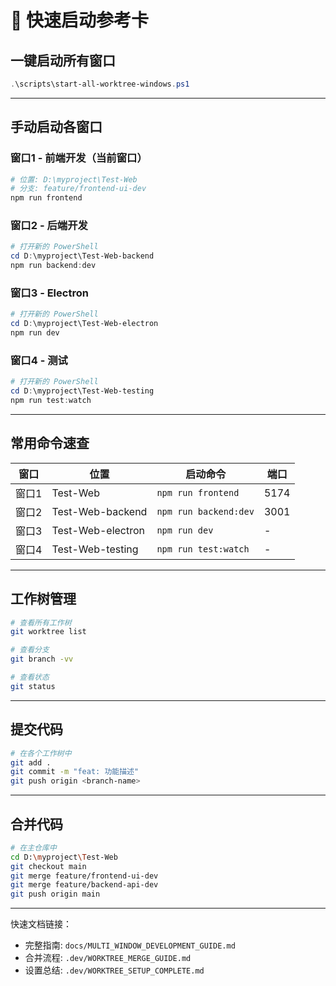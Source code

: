 # 🚀 快速启动参考卡

## 一键启动所有窗口

```powershell
.\scripts\start-all-worktree-windows.ps1
```

---

## 手动启动各窗口

### 窗口1 - 前端开发（当前窗口）
```powershell
# 位置: D:\myproject\Test-Web
# 分支: feature/frontend-ui-dev
npm run frontend
```

### 窗口2 - 后端开发
```powershell
# 打开新的 PowerShell
cd D:\myproject\Test-Web-backend
npm run backend:dev
```

### 窗口3 - Electron
```powershell
# 打开新的 PowerShell
cd D:\myproject\Test-Web-electron
npm run dev
```

### 窗口4 - 测试
```powershell
# 打开新的 PowerShell
cd D:\myproject\Test-Web-testing
npm run test:watch
```

---

## 常用命令速查

| 窗口 | 位置 | 启动命令 | 端口 |
|-----|------|---------|------|
| 窗口1 | Test-Web | `npm run frontend` | 5174 |
| 窗口2 | Test-Web-backend | `npm run backend:dev` | 3001 |
| 窗口3 | Test-Web-electron | `npm run dev` | - |
| 窗口4 | Test-Web-testing | `npm run test:watch` | - |

---

## 工作树管理

```bash
# 查看所有工作树
git worktree list

# 查看分支
git branch -vv

# 查看状态
git status
```

---

## 提交代码

```bash
# 在各个工作树中
git add .
git commit -m "feat: 功能描述"
git push origin <branch-name>
```

---

## 合并代码

```bash
# 在主仓库中
cd D:\myproject\Test-Web
git checkout main
git merge feature/frontend-ui-dev
git merge feature/backend-api-dev
git push origin main
```

---

快速文档链接：
- 完整指南: `docs/MULTI_WINDOW_DEVELOPMENT_GUIDE.md`
- 合并流程: `.dev/WORKTREE_MERGE_GUIDE.md`
- 设置总结: `.dev/WORKTREE_SETUP_COMPLETE.md`

